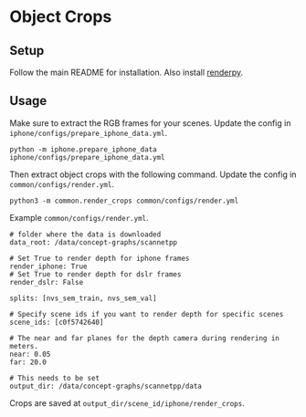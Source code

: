 # Object Crops

## Setup
Follow the main README for installation. Also install [renderpy](https://github.com/liu115/renderpy).

## Usage
Make sure to extract the RGB frames for your scenes. Update the config in `iphone/configs/prepare_iphone_data.yml`.

```
python -m iphone.prepare_iphone_data iphone/configs/prepare_iphone_data.yml
```

Then extract object crops with the following command. Update the config in `common/configs/render.yml`.

```
python3 -m common.render_crops common/configs/render.yml
```

Example `common/configs/render.yml`.
```
# folder where the data is downloaded
data_root: /data/concept-graphs/scannetpp

# Set True to render depth for iphone frames
render_iphone: True
# Set True to render depth for dslr frames
render_dslr: False

splits: [nvs_sem_train, nvs_sem_val]

# Specify scene ids if you want to render depth for specific scenes
scene_ids: [c0f5742640]

# The near and far planes for the depth camera during rendering in meters.
near: 0.05
far: 20.0

# This needs to be set
output_dir: /data/concept-graphs/scannetpp/data
```

Crops are saved at `output_dir/scene_id/iphone/render_crops`.